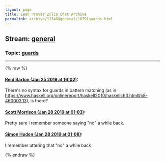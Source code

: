 ```yaml
---
layout: page
title: Lean Prover Zulip Chat Archive 
permalink: archive/113488general/18791guards.html
---
```


## Stream: [general](index.html)
### Topic: [guards](18791guards.html)

---


{% raw %}
#### [ Reid Barton (Jan 25 2019 at 16:02)](https://leanprover.zulipchat.com/#narrow/stream/113488-general/topic/guards/near/156858254):
<p>There's no syntax for guards in pattern matching (as in <a href="https://www.haskell.org/onlinereport/haskell2010/haskellch3.html#x8-460003.13" target="_blank" title="https://www.haskell.org/onlinereport/haskell2010/haskellch3.html#x8-460003.13">https://www.haskell.org/onlinereport/haskell2010/haskellch3.html#x8-460003.13</a>), is there?</p>

#### [ Scott Morrison (Jan 28 2019 at 01:03)](https://leanprover.zulipchat.com/#narrow/stream/113488-general/topic/guards/near/156993795):
<p>Pretty sure I remember someone saying "no" a while back.</p>

#### [ Simon Hudon (Jan 28 2019 at 01:08)](https://leanprover.zulipchat.com/#narrow/stream/113488-general/topic/guards/near/156993962):
<p>I remember uttering that "no" a while back</p>


{% endraw %}
